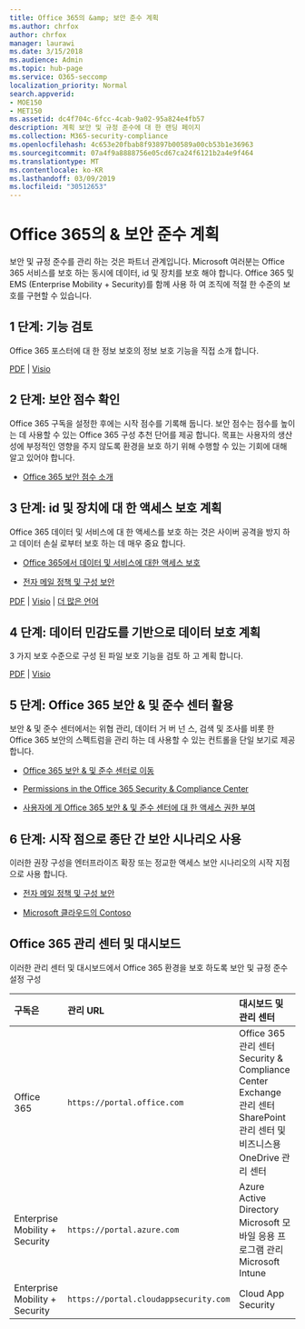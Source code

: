```yaml
---
title: Office 365의 &amp; 보안 준수 계획
ms.author: chrfox
author: chrfox
manager: laurawi
ms.date: 3/15/2018
ms.audience: Admin
ms.topic: hub-page
ms.service: O365-seccomp
localization_priority: Normal
search.appverid:
- MOE150
- MET150
ms.assetid: dc4f704c-6fcc-4cab-9a02-95a824e4fb57
description: 계획 보안 및 규정 준수에 대 한 랜딩 페이지
ms.collection: M365-security-compliance
ms.openlocfilehash: 4c653e20fbab8f93897b00589a00cb53b1e36963
ms.sourcegitcommit: 07a4f9a8888756e05cd67ca24f6121b2a4e9f464
ms.translationtype: MT
ms.contentlocale: ko-KR
ms.lasthandoff: 03/09/2019
ms.locfileid: "30512653"
---
```

# <a name="plan-for-security-amp-compliance-in-office-365"></a>Office 365의 &amp; 보안 준수 계획

보안 및 규정 준수를 관리 하는 것은 파트너 관계입니다. Microsoft 여러분는 Office 365 서비스를 보호 하는 동시에 데이터, id 및 장치를 보호 해야 합니다. Office 365 및 EMS (Enterprise Mobility + Security)를 함께 사용 하 여 조직에 적절 한 수준의 보호를 구현할 수 있습니다.
  
## <a name="step-1-review-capabilities"></a>1 단계: 기능 검토

Office 365 포스터에 대 한 정보 보호의 정보 보호 기능을 직접 소개 합니다. 
  
[PDF](https://download.microsoft.com/download/2/3/D/23D91386-8349-4F7A-9470-FD5AED861F16/MSFT_cloud_architecture_informationprotection.pdf) | [Visio](https://download.microsoft.com/download/2/3/D/23D91386-8349-4F7A-9470-FD5AED861F16/MSFT_cloud_architecture_informationprotection.vsd)
  
## <a name="step-2-check-your-secure-score"></a>2 단계: 보안 점수 확인

Office 365 구독을 설정한 후에는 시작 점수를 기록해 둡니다. 보안 점수는 점수를 높이는 데 사용할 수 있는 Office 365 구성 추천 단어를 제공 합니다. 목표는 사용자의 생산성에 부정적인 영향을 주지 않도록 환경을 보호 하기 위해 수행할 수 있는 기회에 대해 알고 있어야 합니다.
  
- [Office 365 보안 점수 소개](office-365-secure-score.md)
    
## <a name="step-3-plan-access-protection-for-identity-and-devices"></a>3 단계: id 및 장치에 대 한 액세스 보호 계획

Office 365 데이터 및 서비스에 대 한 액세스를 보호 하는 것은 사이버 공격을 방지 하 고 데이터 손실 로부터 보호 하는 데 매우 중요 합니다.
  
- [Office 365에서 데이터 및 서비스에 대한 액세스 보호](protect-access-to-data-and-services.md)
    
- [전자 메일 정책 및 구성 보안](https://docs.microsoft.com/microsoft-365/enterprise/secure-email-recommended-policies)
    
[PDF](https://go.microsoft.com/fwlink/p/?linkid=841656) | [Visio](https://go.microsoft.com/fwlink/p/?linkid=841657) | [더 많은 언어](https://www.microsoft.com/download/details.aspx?id=55032)
  
## <a name="step-4-plan-data-protection-based-on-data-sensitivity"></a>4 단계: 데이터 민감도를 기반으로 데이터 보호 계획

3 가지 보호 수준으로 구성 된 파일 보호 기능을 검토 하 고 계획 합니다.
  
[PDF](http://download.microsoft.com/download/7/8/9/789645A5-BD10-4541-BC33-F8D1EFF5E911/MSFT_cloud_architecture_O365%20file%20protection.pdf) | [Visio](http://download.microsoft.com/download/7/8/9/789645A5-BD10-4541-BC33-F8D1EFF5E911/MSFT_cloud_architecture_O365%20file%20protection.vsdx)
  
## <a name="step-5-leverage-the-office-365-security-amp-compliance-center"></a>5 단계: Office 365 보안 &amp; 및 준수 센터 활용

보안 &amp; 및 준수 센터에서는 위협 관리, 데이터 거 버 넌 스, 검색 및 조사를 비롯 한 Office 365 보안의 스펙트럼을 관리 하는 데 사용할 수 있는 컨트롤을 단일 보기로 제공 합니다. 
  
- [Office 365 보안 &amp; 및 준수 센터로 이동](go-to-the-securitycompliance-center.md)
    
- [Permissions in the Office 365 Security &amp; Compliance Center](permissions-in-the-security-and-compliance-center.md)
    
- [사용자에 게 Office 365 보안 &amp; 및 준수 센터에 대 한 액세스 권한 부여](grant-access-to-the-security-and-compliance-center.md)
    
## <a name="step-6-use-end-to-end-security-scenarios-as-starting-points"></a>6 단계: 시작 점으로 종단 간 보안 시나리오 사용

이러한 권장 구성을 엔터프라이즈 확장 또는 정교한 액세스 보안 시나리오의 시작 지점으로 사용 합니다.
  
- [전자 메일 정책 및 구성 보안](https://docs.microsoft.com/microsoft-365/enterprise/secure-email-recommended-policies)
    
- [Microsoft 클라우드의 Contoso](http://aka.ms/cloudarchcontoso)
    
## <a name="office-365-admin-centers-and-dashboards"></a>Office 365 관리 센터 및 대시보드

이러한 관리 센터 및 대시보드에서 Office 365 환경을 보호 하도록 보안 및 규정 준수 설정 구성
  
|**구독은**|**관리 URL**|**대시보드 및 관리 센터**|
|:-----|:-----|:-----|
|Office 365  <br/> |`https://portal.office.com`  <br/> | Office 365 관리 센터  <br/>  Security &amp; Compliance Center  <br/>  Exchange 관리 센터  <br/>  SharePoint 관리 센터 및 비즈니스용 OneDrive 관리 센터  <br/> |
|Enterprise Mobility + Security  <br/> |`https://portal.azure.com`  <br/> | Azure Active Directory  <br/>  Microsoft 모바일 응용 프로그램 관리  <br/>  Microsoft Intune  <br/> |
|Enterprise Mobility + Security  <br/> |`https://portal.cloudappsecurity.com`  <br/> | Cloud App Security  <br/> |
   

